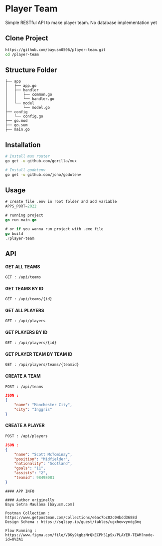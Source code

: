 # Player Team

Simple RESTful API to make player team. No database implementation yet

## Clone Project

```bash
https://github.com/bayusm0506/player-team.git
cd /player-team
```

## Structure Folder

```
├── app
│   ├── app.go
│   ├── handler
│   │   ├── common.go
│   │   └── handler.go
│   └── model
│       └── model.go
├── config
│   └── config.go
├── go.mod
├── go.sum
├── main.go
```

## Installation

```bash
# Install mux router
go get -u github.com/gorilla/mux

# Install godotenv
go get -u github.com/joho/godotenv
```

## Usage

```go
# create file .env in root folder and add variable
APPS_PORT=2022

# running project
go run main.go

# or if you wanna run project with .exe file
go build
./player-team
```

## API

#### GET ALL TEAMS
```sh
GET : /api/teams
```
#### GET TEAMS BY ID
```sh
GET : /api/teams/{id}
```
#### GET ALL PLAYERS
```sh
GET : /api/players
```
#### GET PLAYERS BY ID
```sh
GET : /api/players/{id}
```
#### GET PLAYER TEAM BY TEAM ID
```sh
GET : /api/players/teams/{teamid}
```
#### CREATE A TEAM
```sh
POST : /api/teams
```
```json
JSON : 
{
    "name": "Manchester City",
    "city": "Inggris"
}
```
#### CREATE A PLAYER
```sh
POST : /api/players
```
```json
JSON : 
{
    "name": "Scott McTominay",
    "position": "Midfielder",
    "nationality": "Scotland",
    "goals": "11",
    "assists": "2",
    "teamid": 98498081
}
```

```
#### APP INFO

#### Author originally
Bayu Setra Maulana [bayusm.com]

Postman Collection : https://www.getpostman.com/collections/e6ac7bc82c04bdd3688d
Design Schema : https://sqlspy.io/guest/tables/ugxhewvyndg3mq

Flow Running : https://www.figma.com/file/VBKy9kgbzNrQkECPh51pSx/PLAYER-TEAM?node-id=0%3A1
```
